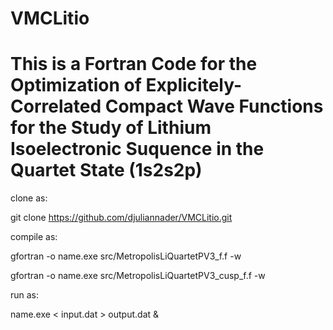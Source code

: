 # VMCLitio
# This is a Fortran Code for the Optimization of Explicitely-Correlated Compact Wave Functions for the Study of Lithium Isoelectronic Suquence in the Quartet State (1s2s2p)


clone as:

git clone https://github.com/djuliannader/VMCLitio.git

compile as:

gfortran -o name.exe src/MetropolisLiQuartetPV3_f.f -w

gfortran -o name.exe src/MetropolisLiQuartetPV3_cusp_f.f -w

run as:

name.exe < input.dat > output.dat &
